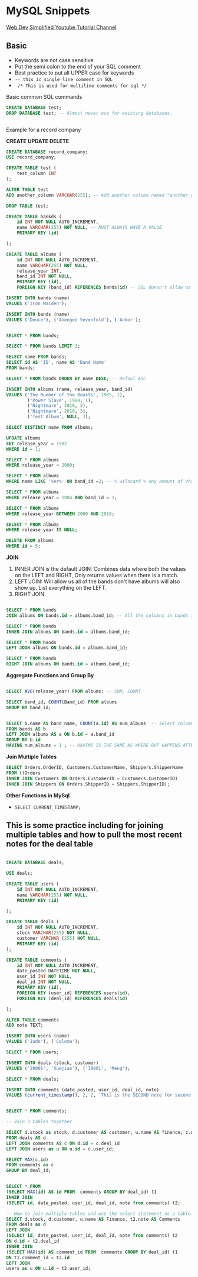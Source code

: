 # MySQL Snippets

[Web Dev Simplified Youtube Tutorial Channel](https://www.youtube.com/watch?v=p3qvj9hO_Bo&t=2996s)

## Basic 

- Keywords are not case sensitive
- Put the semi colon to the end of your SQL comment
- Best practice to put all UPPER case for keywords
- `-- this ic single line comment in SQL`
- ``` /* This is used for multiline comments for sql */```

Basic common SQL commands
```SQL
CREATE DATABASE test;
DROP DATABASE test; -- Almost never use for existing databases. 



```


Example for a record company

**CREATE UPDATE DELETE**
```SQL 
CREATE DATABASE record_company;
USE record_company;

CREATE TABLE test (
    test_column INT 
);

ALTER TABLE test
ADD another_column VARCHAR(255); -- Add another column named "another_column" and the type is string, the max length is 255 character

DROP TABLE test;

CREATE TABLE bankds (
    id INT NOT NULL AUTO_INCREMENT,
    name VARCHAR(255) NOT NULL, -- MUST ALWAYS HAVE A VALUE
    PRIMARY KEY (id)

);

CREATE TABLE albums (
    id INT NOT NULL AUTO_INCREMENT, 
    name VARCHAR(255) NOT NULL,
    release_year INT, 
    band_id INT NOT NULL,
    PRIMARY KEY (id),
    FOREIGN KEY (band_id) REFERENCES bands(id) -- SQL doesn't allow us to create album if we give an band id that not existed, also if we try to delete a band that has albums linking to that band that it will throw an error saying you have albums that exist for this band, that you can not delete the band unless you also delete the albums that go with the band. 

INSERT INTO bands (name)
VALUES ('Iron Maiden');

INSERT INTO bands (name)
VALUES ('Deuce'), ('Avenged Sevenfold'), ('Ankor');


SELECT * FROM bands;

SELECT * FROM bands LIMIT 2;

SELECT name FROM bands;
SELECT id AS 'ID', name AS 'Band Name' 
FROM bands;

SELECT * FROM bands ORDER BY name DESC; -- Defaul ASC

INSERT INTO albums (name, release_year, band_id)
VALUES ('The Number of the Beasts', 1985, 1),
        ('Power Slave', 1984, 1),
        ('Nightmare', 2018, 2),
        ('Nightmare', 2010, 3),
        ('Test Album', NULL, 3);

SELECT DISTINCT name FROM albums;

UPDATE albums 
SET release_year = 1982
WHERE id = 1;

SELECT * FROM albums 
WHERE release_year < 2000;

SELECT * FROM albums
WHERE name LIKE '%er%' OR band_id =2; -- % wildcard % any amount of characters before and after 'er'

SELECT * FROM albums 
WHERE release_year = 1984 AND band_id = 1; 

SELECT * FROM albums 
WHERE release_year BETWEEN 2000 AND 2018;

SELECT * FROM albums 
WHERE release_year IS NULL;

DELETE FROM albums 
WHERE id = 5; 

```

**JOIN** 

1. INNER JOIN is the default JOIN: Combines data where both the values on the LEFT and RIGHT, Only returns values when there is a match. 
2. LEFT JOIN: Will allow us all of the bands don't have albums will also show up. List everything on the LEFT. 
3. RIGHT JOIN


```SQL

SELECT * FROM bands
JOIN albums ON bands.id = albums.band_id; -- All the columns in bands table and in albums table returned where bands.id equals albums.band_id

SELECT * FROM bands
INNER JOIN albums ON bands.id = albums.band_id;

SELECT * FROM bands
LEFT JOIN albums ON bands.id = albums.band_id;

SELECT * FROM bands
RIGHT JOIN albums ON bands.id = albums.band_id;

```

**Aggregate Functions and Group By**

```SQL 

SELECT AVG(release_year) FROM albums: -- SUM, COUNT

SELECT band_id, COUNT(Band_id) FROM albums 
GROUP BY band_id;


SELECT b.name AS band_name, COUNT(a.id) AS num_albums  -- select columns that we want
FROM bands AS b
LEFT JOIN albums AS a ON b.id = a.band_id 
GROUP BY b.id
HAVING num_albums = 1 ; -- HAVING IS THE SAME AS WHERE BUT HAPPENS AFTER GROUP BY

```

**Join Multiple Tables** 


```SQL
SELECT Orders.OrderID, Customers.CustomerName, Shippers.ShipperName
FROM ((Orders
INNER JOIN Customers ON Orders.CustomerID = Customers.CustomerID)
INNER JOIN Shippers ON Orders.ShipperID = Shippers.ShipperID);
```

**Other Functions in MySql**

- `SELECT CURRENT_TIMESTAMP;`


## This is some practice including for joining multiple tables and how to pull the most recent notes for the deal table 

```SQL

CREATE DATABASE deals;

USE deals;

CREATE TABLE users (
	id INT NOT NULL AUTO_INCREMENT,
    name VARCHAR(255) NOT NULL,
	PRIMARY KEY (id)

);

CREATE TABLE deals (
	id INT NOT NULL AUTO_INCREMENT,
    stock VARCHAR(255) NOT NULL,
    customer VARCHAR (255) NOT NULL,
    PRIMARY KEY (id)
);

CREATE TABLE comments (
	id INT NOT NULL AUTO_INCREMENT,
    date_posted DATETIME NOT NULL,
    user_id INT NOT NULL,
    deal_id INT NOT NULL,
    PRIMARY KEY (id),
    FOREIGN KEY (user_id) REFERENCES users(id),
    FOREIGN KEY (deal_id) REFERENCES deals(id)

);

ALTER TABLE comments
ADD note TEXT;

INSERT INTO users (name)
VALUES ('Jade'), ('Colema');

SELECT * FROM users;

INSERT INTO deals (stock, customer)
VALUES ('20001', 'Xuejiao'), ('30001', 'Meng');

SELECT * FROM deals;

INSERT INTO comments (date_posted, user_id, deal_id, note)
VALUES (current_timestamp(), 2, 2, 'This is the SECOND note for second deal');


SELECT * FROM comments;

-- Join 3 tables together

SELECT d.stock as stock, d.customer AS customer, u.name AS finance, c.note as comment, c.date_posted as posted_on, c.id
FROM deals AS d
LEFT JOIN comments AS c ON d.id = c.deal_id
LEFT JOIN users as u ON u.id = c.user_id;

SELECT MAX(c.id)
FROM comments as c
GROUP BY deal_id;


SELECT * FROM
(SELECT MAX(id) AS id FROM  comments GROUP BY deal_id) t1
INNER JOIN 
(SELECT id, date_posted, user_id, deal_id, note from comments) t2;

-- How to join multiple tables and use the select statement as a table. How to show the most recent note for the deal table
SELECT d.stock, d.customer, u.name AS Finance, t2.note AS Comments
FROM deals as d
LEFT JOIN 
(SELECT id, date_posted, user_id, deal_id, note from comments) t2
ON d.id = t2.deal_id
INNER JOIN 
(SELECT MAX(id) AS comment_id FROM  comments GROUP BY deal_id) t1
ON t1.comment_id = t2.id
LEFT JOIN
users as u ON u.id = t2.user_id;


```

  



